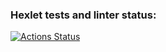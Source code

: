 ### Hexlet tests and linter status:
[![Actions Status](https://github.com/Disv-23/frontend-project-46/workflows/hexlet-check/badge.svg)](https://github.com/Disv-23/frontend-project-46/actions)